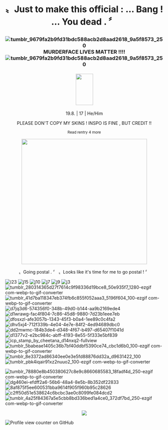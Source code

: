 
# <p align="center"> 〟Just to make this official : ... Bang ! ... You dead . 〞 </p>
### <p align="center"> ![tumblr_9679fa2b9fd31bdc588acb2d8aad2618_9a5f8573_250](https://github.com/user-attachments/assets/82359773-eada-440b-8018-d39acc1ae3e8) MURDERFACE LIVES MATTER !!!! ![tumblr_9679fa2b9fd31bdc588acb2d8aad2618_9a5f8573_250](https://github.com/user-attachments/assets/82359773-eada-440b-8018-d39acc1ae3e8)</p>
#### <p align="center">  <img width="55" height="100" src="https://github.com/user-attachments/assets/7fda2c7b-2a6c-484e-b309-08d3b53fe619"> </p>

 </p>
<p align="center"> 19.8. | 17 | He/Him </p>
<p align="center"> PLEASE DON'T COPY MY SKINS ! INSPO IS FINE , BUT CREDIT !! </p>
<sub><p align="center"> Read rentry 4 more </p></sub>
<p align="center">
  <img width="400" height="400" src="https://github.com/YWNdraws/YWNdraws/blob/main/ilovemywifedudeandduke2.png">
</p>
<p align="center"> 〟Going postal .  〞 〟Looks like it's time for me to go postal ! 〞 </p> 





![i23](https://github.com/user-attachments/assets/601bb030-f6ec-45d9-8617-96c6b44965da) ![j15](https://github.com/user-attachments/assets/35a137c0-3b16-4fb5-9eed-fb0facc25348)
![j10](https://github.com/user-attachments/assets/302785ed-2603-439e-80e9-47221c8af8b4)
![j7](https://github.com/user-attachments/assets/2d18bcd4-4f1d-4db8-b39d-db22d8da6291)
![j9](https://github.com/user-attachments/assets/cd23df6e-8c1a-4eb2-9576-34d7f31af648)
![j3](https://github.com/user-attachments/assets/d9cfea33-c5a7-4850-8a23-b7ff7463de77)
![tumblr_280314365d27f7614c9f98336d19bce8_50e935f7_1280-ezgif com-webp-to-gif-converter](https://github.com/user-attachments/assets/1cc4edc3-b585-49a0-bf04-367a25171d95)
![tumblr_41d7ba118347eb374fb6c855f052aaa3_5196f604_100-ezgif com-webp-to-gif-converter](https://github.com/user-attachments/assets/0faec74f-10e5-4638-9762-f9483baef51f)
![d7jq3d6-574356f0-348b-49d0-b144-aa9b2169ede4](https://github.com/user-attachments/assets/3a8eac38-8e91-45fe-903f-fe9f8cdacd07)
![d1wrawg-fac4f804-7c86-45d8-9880-7d23b1eee7eb](https://github.com/user-attachments/assets/d3bbbe2e-d875-42fa-83c9-db0860332b93)
![dfosxzl-afe3057b-1343-45f3-b0a4-1ee89c0c4fa2](https://github.com/user-attachments/assets/f7034ee6-b330-4400-ba35-ccbfe4e0d87b)
![dhv5xj4-712f339b-4e04-4e7e-84f2-4ed94689dbc0](https://github.com/user-attachments/assets/f7b782bd-ecad-4ca6-8133-c5fc7cb99bdc)
![dd2mwmc-184b3de4-d348-4f67-b497-d65407f1041d](https://github.com/user-attachments/assets/599121e9-0a32-4484-a513-1786258b8d0c)
![d1377v2-e2bc984c-abff-4193-8e55-5f333e5bf839](https://github.com/user-attachments/assets/974c51a8-c5fc-4a40-bd44-6ebc5cf1199f)
![icp_stamp_by_cheetana_d14nxq2-fullview](https://github.com/user-attachments/assets/a9408b60-2b15-495c-802b-bb0a8a10f7d1)
![tumblr_5babeae1405c36b7bf40ddbf5390ce74_cbc1d6b0_100-ezgif com-webp-to-gif-converter](https://github.com/user-attachments/assets/3af74843-19aa-41b2-aac8-7fe21a9d8eff)
![tumblr_8e3372ad86340ee0e3e5fd88876dd32a_d9631422_100](https://github.com/user-attachments/assets/0cb5bbfa-c5c0-4c77-abee-5d5892a4278a)
![tumblr_pbk4iqair91xz2nuuo2_100-ezgif com-webp-to-gif-converter](https://github.com/user-attachments/assets/d4d6846f-728b-4d98-a973-3c867740b920)



![tumblr_78880e8b450380627c8e9c8660685583_18fadf4d_250-ezgif com-webp-to-gif-converter](https://github.com/user-attachments/assets/284793c1-9b26-4506-9e7f-71952a4c1123)
![dg460ei-efdff2a6-56b6-48a4-8e5b-8b352df22833](https://github.com/user-attachments/assets/a10766ea-f605-4fc7-8d92-0c95772fdf43)
![8af875f5ee600531bba9614f905f960b95c28626](https://github.com/user-attachments/assets/5a8b0ff2-834c-45e1-b277-9ce7cba9d08f)
![c2ff50d51e538624c6bcbc3ae0c8099fe084dcd2](https://github.com/user-attachments/assets/8798a420-0e72-4e7f-a6f4-f6a231f136f4)
![tumblr_4a25f84367a5e5cbb8bd336bed1a4ce0_372df7bd_250-ezgif com-webp-to-gif-converter](https://github.com/user-attachments/assets/d79de394-81dd-43a7-b24f-44eeffbb547a)



<p align="center">
  <img src="https://github.com/YWNdraws/YWNdraws/blob/main/dhbfgxf-e860eae1-dcc2-4afa-b484-f0fc489f52a0.gif">
</p>

![Profile view counter on GitHub](https://komarev.com/ghpvc/?username=Kriegermaniac-YWNdraws)
